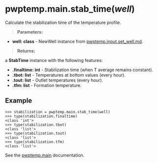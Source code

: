 # pwptemp.main.stab_time(*well*) #

Calculate the stabilization time of the temperature profile.

> **Parameters:**
* **well: class** - NewWell instance from [pwptemp.input.set_well.md](https://github.com/pro-well-plan/pwptemp/blob/master/docs/pwptemp.input.set_well.md).

> **Returns:**

a **StabTime** instance with the following features:
* **.finaltime: int** - Stabilization time (when T average remains constant).
* **.tbot: list** - Temperatures at bottom values (every hour).
* **.tout: list** - Outlet temperatures (every hour).
* **.tfm: list** - Formation temperature.

## Example ##

```
>>> stabilization = pwptemp.main.stab_time(well)
>>> type(stabilization.finaltime)
<class 'int'>
>>> type(stabilization.tbot)
<class 'list'>
>>> type(stabilization.tout)
<class 'list'>
>>> type(stabilization.tfm)
<class 'list'>
```

See the [pwptemp.main](https://github.com/pro-well-plan/pwptemp/blob/master/docs/pwptemp.main.md) documentation.
